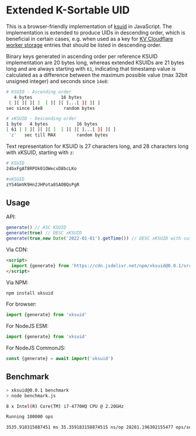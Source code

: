 # Extended K-Sortable UID

This is a browser-friendly implementation of [ksuid](https://github.com/segmentio/ksuid) in JavaScript.
The implementation is extended to produce UIDs in descending order, which is beneficial in certain cases,
e.g. when used as a key for [KV Cloudflare worker storage](https://developers.cloudflare.com/workers/runtime-apis/kv#listing-keys) entries that should be listed in descending order.

Binary keys generated in ascending order per reference KSUID implementation are 20 bytes long,
whereas extended KSUIDs are 21 bytes long and are always starting with `61`, indicating that timestamp value
is calculated as a difference between the maximum possible value (max 32bit unsigned integer) and seconds since `14e8`:

```sh
# KSUID - Ascending order
   4 bytes           16 bytes
 [ ][ ][ ][ ]  [ ][ ][ ]...[ ][ ][ ]
sec since 14e8        random bytes

# xKSUID - Descending order
1 byte   4 bytes           16 bytes
[ 61 ] [ ][ ][ ][ ]  [ ][ ][ ]...[ ][ ][ ]
 'z'   sec till MAX        random bytes
```

Text representation for KSUID is 27 characters long, and 28 characters long with xKSUID, starting with `z`:

```sh
# KSUID
24bxFgAT8RPOk01OWecxD8bcLKo

#xKSUID
zYS4GmVK9Hn2JHPota8SAOBQsPgR
```

## Usage

API:

```js
generate() // ASC KSUID
generate(true) // DESC xKSUID
generate(true,new Date('2022-01-01').getTime()) // DESC xKSUID with custom timestamp
```

Via CDN:

```html
<script>
  import {generate} from 'https://cdn.jsdelivr.net/npm/xksuid@0.0.1/src/index.js'
</script>
```

Via NPM:

```sh
npm install xksuid
```

For browser:

```js
import {generate} from 'xksuid'
```

For NodeJS ESM:

```js
import {generate} from 'xksuid'
```

For NodeJS CommonJS:

```js
const {generate} = await import('xksuid')
```

## Benchmark

```sh
> xksuid@0.0.1 benchmark
> node benchmark.js

8 x Intel(R) Core(TM) i7-4770HQ CPU @ 2.20GHz

Running 100000 ops

3535.918315887451 ms 35.359183158874515 ns/op 28281.196302155477 ops/sec
```
